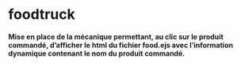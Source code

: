 # foodtruck

#### Mise en place de la mécanique permettant, au clic sur le produit commandé, d’afficher le html du fichier food.ejs avec l’information dynamique contenant le nom du produit commandé.
